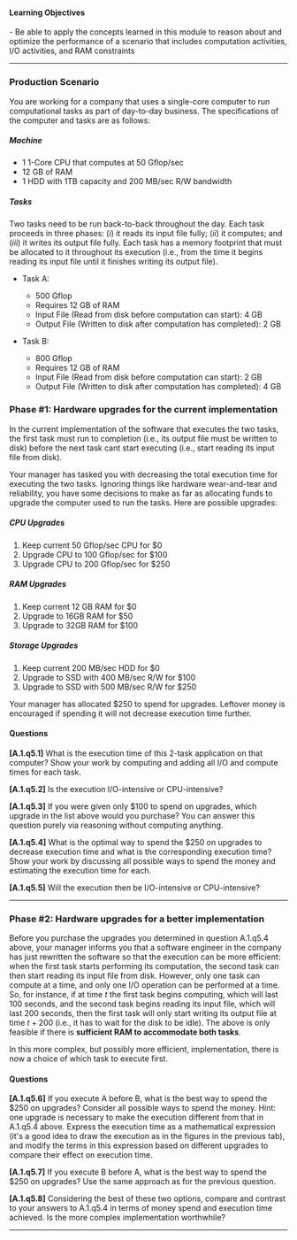
#### Learning Objectives
<div class="learningObjectiveBox" markdown="1">
- Be able to apply the concepts learned in this module to reason about
and optimize the performance of a scenario that includes computation activities,
I/O activities, and RAM constraints
</div>

---

### Production Scenario

You are working for a company that uses a single-core computer to run
computational tasks as part of day-to-day business. The specifications 
of the computer and tasks are as follows:

##### Machine

  - 1 1-Core CPU that computes at 50 Gflop/sec
  - 12 GB of RAM
  - 1 HDD with 1TB capacity and 200 MB/sec R/W bandwidth

##### Tasks

Two tasks need to be run back-to-back throughout the day. 
Each task proceeds in three phases: (*i*) it reads its input file fully; 
(*ii*) it computes; and (*iii*) it writes its output file fully. Each task 
has a memory footprint that must be allocated to it throughout its execution 
(i.e., from the time it begins reading its input file until it finishes 
writing its output file). 

  - Task A:
    - 500 Gflop
    - Requires 12 GB of RAM
    - Input File (Read from disk before computation can start): 4 GB
    - Output File (Written to disk after computation has completed): 2 GB

  - Task B:
    - 800 Gflop
    - Requires 12 GB of RAM
    - Input File (Read from disk before computation can start): 2 GB
    - Output File (Written to disk after computation has completed): 4 GB

### Phase #1: Hardware upgrades for the current implementation

In the current implementation of the software that executes the two tasks,
the first task must run to completion (i.e., its output file must be written 
to disk) before the next task cant start executing (i.e., start reading its 
input file from disk). 

Your manager has tasked you with decreasing the total execution time for
executing the two tasks. Ignoring things like hardware wear-and-tear and 
reliability, you have some decisions to make as far as allocating funds to 
upgrade the computer used to run the tasks. Here are possible upgrades:

##### CPU Upgrades
  1. Keep current 50 Gflop/sec CPU for $0
  2. Upgrade CPU to 100 Gflop/sec for $100
  3. Upgrade CPU to 200 Gflop/sec for $250

##### RAM Upgrades
  1. Keep current 12 GB RAM for $0
  2. Upgrade to 16GB RAM for $50
  3. Upgrade to 32GB RAM for $100

##### Storage Upgrades
  1. Keep current 200 MB/sec HDD for $0
  2. Upgrade to SSD with 400 MB/sec R/W for $100  
  3. Upgrade to SSD with 500 MB/sec R/W for $250

Your manager has allocated $250 to spend for upgrades. Leftover
money is encouraged if spending it will not decrease execution time
further.

#### Questions

**[A.1.q5.1]** What is the execution time of this 2-task application on 
that computer? Show your work by computing and adding all I/O and compute times
for each task.

**[A.1.q5.2]** Is the execution I/O-intensive or CPU-intensive? 
  
**[A.1.q5.3]** If you were given only $100 to spend on upgrades, which 
upgrade in the list above would you purchase?  You can answer this question
purely via reasoning without computing anything. 

**[A.1.q5.4]** What is the optimal way to spend the $250 on upgrades to 
decrease execution time and what is the corresponding execution time? Show your
work by discussing all possible ways to spend the money and estimating the
execution time for each.

**[A.1.q5.5]** Will the execution then be I/O-intensive or CPU-intensive?

----
    
### Phase #2: Hardware upgrades for a better implementation

Before you purchase the upgrades you determined in question A.1.q5.4 above, your manager 
informs you that a software engineer in the company has just rewritten 
the software so that the execution can be more efficient: when the first 
task starts performing its computation, the second task can then start 
reading its input file from disk. However, only one task can compute at 
a time, and only one I/O operation can be performed at a time.  So, for 
instance, if at time $t$ the first task begins computing, which will last 
100 seconds, and the second task begins reading its input file, which will 
last 200 seconds, then the first task will only start writing its output 
file at time $t+200$ (i.e., it has to wait for the disk to be idle). 
The above is only feasible if there is **sufficient RAM to accommodate both 
tasks**. 

In this more complex, but possibly more efficient, implementation, there 
is now a choice of which task to execute first. 

#### Questions

**[A.1.q5.6]** If you execute A before B, what is the best way to spend 
the $250 on upgrades? Consider all possible ways to spend the money. Hint: one
upgrade is necessary to make the execution different from that in A.1.q5.4 above.
Express the execution time as a mathematical expression (it's a good idea to
draw the execution as in the figures in the previous tab), and modify the
terms in this expression based on different upgrades to compare their effect
on execution time.

**[A.1.q5.7]** If you execute B before A, what is the best way to spend 
the $250 on upgrades? Use the same approach as for the previous question.

**[A.1.q5.8]** Considering the best of these two options, compare and 
contrast to your answers to A.1.q5.4 in terms of money spend and execution 
time achieved. Is the more complex implementation worthwhile? 

---
